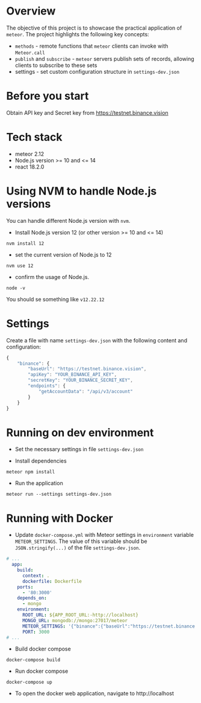 # Overview
The objective of this project is to showcase the practical application of `meteor`. The project highlights the following key concepts:
- `methods` - remote functions that `meteor` clients can invoke with `Meteor.call`
- `publish` and `subscribe` - `meteor` servers publish sets of records, allowing clients to subscribe to these sets
- settings - set custom configuration structure in `settings-dev.json`

# Before you start
Obtain API key and Secret key from https://testnet.binance.vision

# Tech stack
- meteor 2.12
- Node.js version >= 10 and <= 14
- react 18.2.0

# Using NVM to handle Node.js versions
You can handle different Node.js version with `nvm`.

- Install Node.js version 12 (or other version >= 10 and <= 14)
```
nvm install 12
```

- set the current version of Node.js to 12
```
nvm use 12
```

- confirm the usage of Node.js. 
```
node -v
```
You should se something like `v12.22.12`

# Settings
Create a file with name `settings-dev.json` with the following content and configuration:
```js
{
    "binance": {
        "baseUrl": "https://testnet.binance.vision",
        "apiKey": "YOUR_BINANCE_API_KEY",
        "secretKey": "YOUR_BINANCE_SECRET_KEY",
        "endpoints": {
            "getAccountData": "/api/v3/account"
        }
    }
}
```

# Running on dev environment

- Set the necessary settings in file `settings-dev.json`

-  Install dependencies
```
meteor npm install
```

-  Run the application
```
meteor run --settings settings-dev.json
```

# Running with Docker

- Update `docker-compose.yml` with Meteor settings in `environment` variable `METEOR_SETTINGS`. The value of this variable should be `JSON.stringify(...)` of the file `settings-dev.json`.
```yaml
# ...
  app:
    build:
      context: .
      dockerfile: Dockerfile
    ports:
      - '80:3000'
    depends_on:
      - mongo
    environment:
      ROOT_URL: ${APP_ROOT_URL:-http://localhost}
      MONGO_URL: mongodb://mongo:27017/meteor
      METEOR_SETTINGS: '{"binance":{"baseUrl":"https://testnet.binance.vision","apiKey":"YOUR_BINANCE_API_KEY","secretKey":"YOUR_BINANCE_SECRET_KEY","endpoints":{"getAccountData":"/api/v3/account"}}}'
      PORT: 3000
# ...
```

- Build docker compose
```
docker-compose build
```

- Run docker compose
```
docker-compose up
```

- To open the docker web application, navigate to http://localhost
